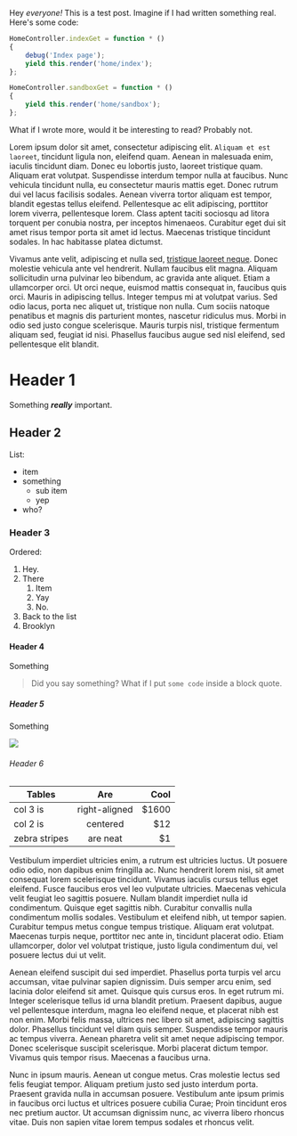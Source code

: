 Hey _everyone!_ This is a test post. Imagine if I had written something real. Here's some code:

```js
HomeController.indexGet = function * ()
{
	debug('Index page');
	yield this.render('home/index');
};

HomeController.sandboxGet = function * ()
{
	yield this.render('home/sandbox');
};
```

What if I wrote more, would it be interesting to read? Probably not.

Lorem ipsum dolor sit amet, consectetur adipiscing elit. `Aliquam et est laoreet`, tincidunt ligula non, eleifend quam. Aenean in malesuada enim, iaculis tincidunt diam. Donec eu lobortis justo, laoreet tristique quam. Aliquam erat volutpat. Suspendisse interdum tempor nulla at faucibus. Nunc vehicula tincidunt nulla, eu consectetur mauris mattis eget. Donec rutrum dui vel lacus facilisis sodales. Aenean viverra tortor aliquam est tempor, blandit egestas tellus eleifend. Pellentesque ac elit adipiscing, porttitor lorem viverra, pellentesque lorem. Class aptent taciti sociosqu ad litora torquent per conubia nostra, per inceptos himenaeos. Curabitur eget dui sit amet risus tempor porta sit amet id lectus. Maecenas tristique tincidunt sodales. In hac habitasse platea dictumst.

Vivamus ante velit, adipiscing et nulla sed, [tristique laoreet neque](http://google.com). Donec molestie vehicula ante vel hendrerit. Nullam faucibus elit magna. Aliquam sollicitudin urna pulvinar leo bibendum, ac gravida ante aliquet. Etiam a ullamcorper orci. Ut orci neque, euismod mattis consequat in, faucibus quis orci. Mauris in adipiscing tellus. Integer tempus mi at volutpat varius. Sed odio lacus, porta nec aliquet ut, tristique non nulla. Cum sociis natoque penatibus et magnis dis parturient montes, nascetur ridiculus mus. Morbi in odio sed justo congue scelerisque. Mauris turpis nisl, tristique fermentum aliquam sed, feugiat id nisi. Phasellus faucibus augue sed nisl eleifend, sed pellentesque elit blandit.

# Header 1

Something ___really___ important.

## Header 2

List:
- item
- something
    - sub item
    - yep
- who?

### Header 3

Ordered:

1. Hey.
2. There
    1. Item
    1. Yay
    1. No.
3. Back to the list
4. Brooklyn

#### Header 4

Something

> Did you say something? What if I put `some code` inside a block quote.

##### Header 5

Something

![](http://best-hd-wallpapers.com/images/rain-hd-desktop-background-9602.jpeg)

###### Header 6

| Tables        | Are           | Cool  |
| ------------- |:-------------:| -----:|
| col 3 is      | right-aligned | $1600 |
| col 2 is      | centered      |   $12 |
| zebra stripes | are neat      |    $1 |

Vestibulum imperdiet ultricies enim, a rutrum est ultricies luctus. Ut posuere odio odio, non dapibus enim fringilla ac. Nunc hendrerit lorem nisi, sit amet consequat lorem scelerisque tincidunt. Vivamus iaculis cursus tellus eget eleifend. Fusce faucibus eros vel leo vulputate ultricies. Maecenas vehicula velit feugiat leo sagittis posuere. Nullam blandit imperdiet nulla id condimentum. Quisque eget sagittis nibh. Curabitur convallis nulla condimentum mollis sodales. Vestibulum et eleifend nibh, ut tempor sapien. Curabitur tempus metus congue tempus tristique. Aliquam erat volutpat. Maecenas turpis neque, porttitor nec ante in, tincidunt placerat odio. Etiam ullamcorper, dolor vel volutpat tristique, justo ligula condimentum dui, vel posuere lectus dui ut velit.

Aenean eleifend suscipit dui sed imperdiet. Phasellus porta turpis vel arcu accumsan, vitae pulvinar sapien dignissim. Duis semper arcu enim, sed lacinia dolor eleifend sit amet. Quisque quis cursus eros. In eget rutrum mi. Integer scelerisque tellus id urna blandit pretium. Praesent dapibus, augue vel pellentesque interdum, magna leo eleifend neque, et placerat nibh est non enim. Morbi felis massa, ultrices nec libero sit amet, adipiscing sagittis dolor. Phasellus tincidunt vel diam quis semper. Suspendisse tempor mauris ac tempus viverra. Aenean pharetra velit sit amet neque adipiscing tempor. Donec scelerisque suscipit scelerisque. Morbi placerat dictum tempor. Vivamus quis tempor risus. Maecenas a faucibus urna.

Nunc in ipsum mauris. Aenean ut congue metus. Cras molestie lectus sed felis feugiat tempor. Aliquam pretium justo sed justo interdum porta. Praesent gravida nulla in accumsan posuere. Vestibulum ante ipsum primis in faucibus orci luctus et ultrices posuere cubilia Curae; Proin tincidunt eros nec pretium auctor. Ut accumsan dignissim nunc, ac viverra libero rhoncus vitae. Duis non sapien vitae lorem tempus sodales et rhoncus velit.
